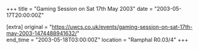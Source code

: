 +++
title = "Gaming Session on Sat 17th May 2003"
date = "2003-05-17T20:00:00Z"

[extra]
original = "https://uwcs.co.uk/events/gaming-session-on-sat-17th-may-2003-1474488941632/"    
end_time = "2003-05-18T03:00:00Z"
location = "Ramphal R0.03/4"
+++



